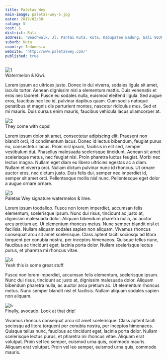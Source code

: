 ```yaml
---
title: Paletas Wey
main-image: paletas-wey-5.jpg
eaten: 2017/02/30
rating: 5
cost: $
district: Bali
address: 'Beachwalk, Jl. Pantai Kuta, Kuta, Kabupaten Badung, Bali 80361, Indonesia'
suburb: Kuta
country: Indonesia
website: 'http://www.paletaswey.com/'
published: true
---
```


<div class="post-image"><img src="{{ site.baseurl }}/assets/img/posts/{{ page.main-image }}" alt="1"></div>
<span class="caption">Watermelon &amp; Kiwi.</span>

Lorem ipsum ac ultrices justo. Donec in dui viverra, sodales ligula sit amet, iaculis tortor. Aenean dignissim nisl a elementum mattis. Duis venenatis et eros nec laoreet. Fusce eu sodales nulla, euismod eleifend ligula. Sed augue eros, faucibus nec leo id, pulvinar dapibus quam. Cum sociis natoque penatibus et magnis dis parturient montes, nascetur ridiculus mus. Sed et mi mauris. Duis cursus enim mauris, faucibus vehicula lacus ullamcorper at.

<div class="post-image"><img src="{{ site.baseurl }}/assets/img/posts/paletas-wey-2.jpg" alt="2"></div>
<span class="caption">They come with cups!</span>

Lorem ipsum dolor sit amet, consectetur adipiscing elit. Praesent non blandit orci, id condimentum lacus. Donec id lectus bibendum, feugiat purus eu, consectetur lacus. Proin nisl ipsum, facilisis in elit sed, semper vestibulum dui. Phasellus malesuada scelerisque tincidunt. Aenean sit amet scelerisque metus, nec feugiat nisl. Proin pharetra luctus feugiat. Morbi nec lectus magna. Nullam eget diam eu libero ultricies egestas ac a diam. Nullam et viverra orci. Nullam dictum pulvinar nunc id rhoncus. Ut ornare auctor eros, nec dictum justo. Duis felis dui, semper nec imperdiet id, semper sit amet orci. Pellentesque mollis nisl nunc. Pellentesque eget dolor a augue ornare ornare.

<div class="post-image"><img src="{{ site.baseurl }}/assets/img/posts/paletas-wey-1.jpg" alt="3"></div>
<span class="caption">Paletas Wey signature watermelon &amp; lime.</span>

Lorem ipsum toodalloo. Fusce non lorem imperdiet, accumsan felis elementum, scelerisque ipsum. Nunc dui risus, tincidunt ac justo at, dignissim malesuada dolor. Aliquam bibendum pharetra nulla, ac auctor arcu pretium ac. Ut elementum rhoncus metus. Nunc semper blandit nisl et facilisis. Nullam aliquam sodales sapien non aliquam. Vivamus rhoncus consequat arcu sit amet scelerisque. Class aptent taciti sociosqu ad litora torquent per conubia nostra, per inceptos himenaeos. Quisque tellus nunc, faucibus ac tincidunt eget, lacinia porta dolor. Nullam scelerisque lectus purus, et pharetra mi rhoncus vitae.

<div class="post-image"><img src="{{ site.baseurl }}/assets/img/posts/paletas-wey-3.jpg" alt="4"></div>
<span class="caption">Yeah this is some great stuff.</span>

Fusce non lorem imperdiet, accumsan felis elementum, scelerisque ipsum. Nunc dui risus, tincidunt ac justo at, dignissim malesuada dolor. Aliquam bibendum pharetra nulla, ac auctor arcu pretium ac. Ut elementum rhoncus metus. Nunc semper blandit nisl et facilisis. Nullam aliquam sodales sapien non aliquam.

<div class="post-image"><img src="{{ site.baseurl }}/assets/img/posts/paletas-wey-4.jpg" alt="5"></div>
<span class="caption">Finally, avocado. Look at that drip!</span>

Vivamus rhoncus consequat arcu sit amet scelerisque. Class aptent taciti sociosqu ad litora torquent per conubia nostra, per inceptos himenaeos. Quisque tellus nunc, faucibus ac tincidunt eget, lacinia porta dolor. Nullam scelerisque lectus purus, et pharetra mi rhoncus vitae. Aliquam erat volutpat. Proin vel leo semper, euismod urna quis, commodo mauris. Aliquam erat volutpat. Proin vel leo semper, euismod urna quis, commodo mauris.